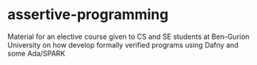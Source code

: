 # assertive-programming
 Material for an elective course given to CS and SE students at Ben-Gurion University on how develop formally verified programs using Dafny and some Ada/SPARK
